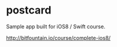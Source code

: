 postcard
========

Sample app built for iOS8 / Swift course. 

http://bitfountain.io/course/complete-ios8/
